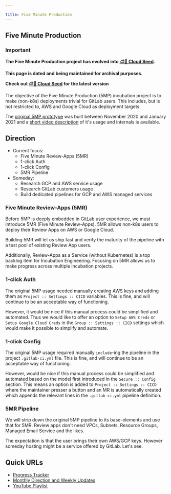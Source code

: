 ```yaml
---

title: Five Minute Production
---
```








## Five Minute Production

### Important

**The Five Minute Production project has evolved into [⛅🌱 Cloud Seed](/handbook/engineering/development/incubation/cloud-seed/).**

**This page is dated and being maintained for archival purposes.**

**Check out [⛅🌱 Cloud Seed](../cloud-seed) for the latest version**

The objective of the Five Minute Production (5MP) incubation project is to make (non-k8s) deployments trivial for GitLab users. This includes, but is not restricted to, AWS and Google Cloud as deployment targets.

The [original 5MP prototype](https://gitlab.com/gitlab-org/5-minute-production-app/deploy-template) was built between November 2020 and January 2021 and a [short video description](https://www.youtube.com/watch?v=XcDN4bx7sNs) of it's usage and internals is available.

## Direction

* Current focus:
	* Five Minute Review-Apps (5MR)
	* 1-click Auth
	* 1-click Config
	* 5MR Pipeline
* Someday:
	* Research GCP and AWS service usage
	* Research GitLab customers usage
	* Build dedicated pipelines for GCP and AWS managed services

### Five Minute Review-Apps (5MR)

Before 5MP is deeply embedded in GitLab user experience, we must introduce 5MR (Five Minute Review-Apps). 5MR allows non-k8s users to deploy their Review Apps on AWS or Google Cloud.

Building 5MR will let us ship fast and verify the maturity of the pipeline with a test pool of existing Review App users.

Additionally, Review-Apps as a Service (without Kubernetes) is a top backlog item for Incubation Engineering. Focusing on 5MR allows us to make progress across multiple incubation projects.

### 1-click Auth

The original 5MP usage needed manually creating AWS keys and adding them as `Project :: Settings :: CICD` variables. This is fine, and will continue to be an acceptable way of functioning.

However, it would be nice if this manual process could be simplified and automated. Thus we would like to offer an option to `Setup AWS Creds` or `Setup Google Cloud Creds` in the `Group :: Settings :: CICD` settings which would make it possible to simplify and automate.

### 1-click Config

The original 5MP usage required manually `include`-ing the pipeline in the project `.gitlab-ci.yml` file. This is fine, and will continue to be an acceptable way of functioning.

However, would be nice if this manual process could be simplified and automated based on the model first introduced in the `Secure :: Config` section. This means an option is added to `Project :: Settings :: CICD` where the maintainer presser a button and an MR is automatically created which appends the relevant lines in the `.gitlab-ci.yml` pipeline definition.

### 5MR Pipeline

We will strip down the original 5MP pipeline to its base-elements and use that for 5MR. Review apps don't need VPCs, Subnets, Resource Groups, Managed Email Service and the likes.

The expectation is that the user brings their own AWS/GCP keys. However someday hosting might be a service offered by GitLab. Let's see.

## Quick URLs

* [Progress Tracker](https://gitlab.com/groups/gitlab-org/incubation-engineering/five-minute-production/-/boards?group_by=epic)
* [Monthly Direction and Weekly Updates](https://gitlab.com/gitlab-org/incubation-engineering/five-minute-production/meta/-/issues/7)
* [YouTube Playlist](https://www.youtube.com/playlist?list=PL05JrBw4t0Krf0LZbfg80yo08DW1c3C36)
